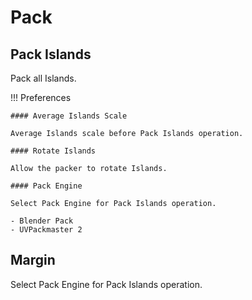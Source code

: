 # Pack

## Pack Islands

Pack all Islands.

!!! Preferences

    #### Average Islands Scale

    Average Islands scale before Pack Islands operation.

    #### Rotate Islands

    Allow the packer to rotate Islands.

    #### Pack Engine

    Select Pack Engine for Pack Islands operation.

    - Blender Pack
    - UVPackmaster 2

## Margin

Select Pack Engine for Pack Islands operation.